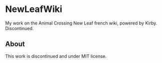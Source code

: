 NewLeafWiki
===========

My work on the Animal Crossing New Leaf french wiki, powered by Kirby. Discontinued.

## About

This work is discontinued and under MIT license. 
